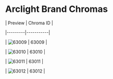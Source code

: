 # Arclight Brand Chromas


| Preview | Chroma ID |

|---------|-----------|

| ![63009](https://raw.communitydragon.org/latest/plugins/rcp-be-lol-game-data/global/default/v1/champion-chroma-images/63/63009.png) | 63009 |

| ![63010](https://raw.communitydragon.org/latest/plugins/rcp-be-lol-game-data/global/default/v1/champion-chroma-images/63/63010.png) | 63010 |

| ![63011](https://raw.communitydragon.org/latest/plugins/rcp-be-lol-game-data/global/default/v1/champion-chroma-images/63/63011.png) | 63011 |

| ![63012](https://raw.communitydragon.org/latest/plugins/rcp-be-lol-game-data/global/default/v1/champion-chroma-images/63/63012.png) | 63012 |